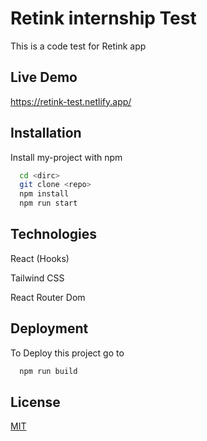# Retink internship Test

This is a code test for Retink app

## Live Demo
https://retink-test.netlify.app/

## Installation

Install my-project with npm

```bash
  cd <dirc>
  git clone <repo>
  npm install
  npm run start
```

## Technologies

React (Hooks)

Tailwind CSS

React Router Dom

## Deployment

To Deploy this project go to

```bash
  npm run build
```

## License

[MIT](https://choosealicense.com/licenses/mit/)
